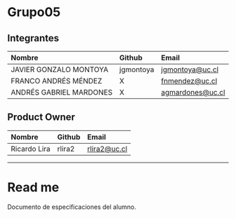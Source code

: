 # Grupo05

## Integrantes

| Nombre | Github | Email |
| :----- | :----- | :------- |
| JAVIER GONZALO MONTOYA | jgmontoya | jgmontoya@uc.cl |
| FRANCO ANDRÉS MÉNDEZ | X | fnmendez@uc.cl |
| ANDRÉS GABRIEL MARDONES | X | agmardones@uc.cl |

## Product Owner
| Nombre | Github | Email |
| :----- | :----- | :------- |
| Ricardo Lira | rlira2 | rlira2@uc.cl |

________________________

# Read me

Documento de especificaciones del alumno.
